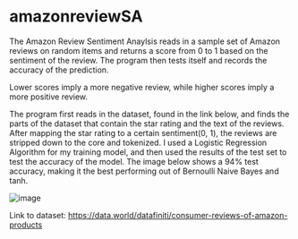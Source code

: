 # amazonreviewSA

The Amazon Review Sentiment Anaylsis reads in a sample set of Amazon reviews on random items and returns a score from 0 to 1 based on the sentiment of the review. The program then tests itself and records the accuracy of the prediction. 

Lower scores imply a more negative review, while higher scores imply a more positive review.

  The program first reads in the dataset, found in the link below, and finds the parts of the dataset that contain the star rating and the text of the reviews. After mapping the star rating to a certain sentiment(0, 1), the reviews are stripped down to the core and tokenized. I used a Logistic Regression Algorithm for my training model, and then used the results of the test set to test the accuracy of the model. The image below shows a 94% test accuracy, making it the best performing out of Bernoulli Naive Bayes and tanh.
  
 ![image](https://user-images.githubusercontent.com/71231733/113817675-8e329680-972b-11eb-9ca0-11e4a83fc396.png)



Link to dataset: https://data.world/datafiniti/consumer-reviews-of-amazon-products
